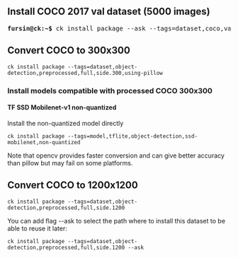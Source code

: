 ## Install COCO 2017 val dataset (5000 images)

<pre>
<b>fursin@ck:~$</b> ck install package --ask --tags=dataset,coco,val,2017,full
</pre>

## Convert COCO to 300x300

```
ck install package --tags=dataset,object-detection,preprocessed,full,side.300,using-pillow
```

### Install models compatible with processed COCO 300x300

#### TF SSD Mobilenet-v1 non-quantized

Install the non-quantized model directly
```
ck install package --tags=model,tflite,object-detection,ssd-mobilenet,non-quantized
```

Note that opencv provides faster conversion and can give better accuracy than pillow but may fail on some platforms.

## Convert COCO to 1200x1200

```
ck install package --tags=dataset,object-detection,preprocessed,full,side.1200
```

You can add flag --ask to select the path where to install this dataset to be able to reuse it later:
```
ck install package --tags=dataset,object-detection,preprocessed,full,side.1200 --ask
```
